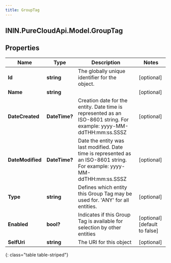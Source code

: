 ```yaml
---
title: GroupTag
---
```

## ININ.PureCloudApi.Model.GroupTag

## Properties

|Name | Type | Description | Notes|
|------------ | ------------- | ------------- | -------------|
| **Id** | **string** | The globally unique identifier for the object. | [optional] |
| **Name** | **string** |  | [optional] |
| **DateCreated** | **DateTime?** | Creation date for the entity. Date time is represented as an ISO-8601 string. For example: yyyy-MM-ddTHH:mm:ss.SSSZ | [optional] |
| **DateModified** | **DateTime?** | Date the entity was last modified. Date time is represented as an ISO-8601 string. For example: yyyy-MM-ddTHH:mm:ss.SSSZ | [optional] |
| **Type** | **string** | Defines which entity this Group Tag may be used for.  &#39;ANY&#39; for all entities. | [optional] |
| **Enabled** | **bool?** | Indicates if this Group Tag is available for selection by other entities | [optional] [default to false]|
| **SelfUri** | **string** | The URI for this object | [optional] |
{: class="table table-striped"}


